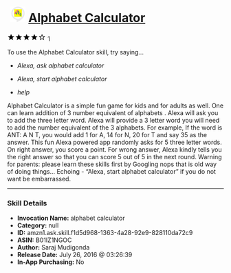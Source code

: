 # &nbsp;<img src="skill_icon" alt="Alphabet Calculator icon" width="36"> [Alphabet Calculator](http://alexa.amazon.com/#skills/amzn1.ask.skill.f1d5d968-1363-4a28-92e9-828110da72c9)
![4 stars](../../images/ic_star_black_18dp_1x.png)![4 stars](../../images/ic_star_black_18dp_1x.png)![4 stars](../../images/ic_star_black_18dp_1x.png)![4 stars](../../images/ic_star_black_18dp_1x.png)![4 stars](../../images/ic_star_border_black_18dp_1x.png) 1

To use the Alphabet Calculator skill, try saying...

* *Alexa, ask alphabet calculator*

* *Alexa, start alphabet calculator*

* *help*

Alphabet Calculator is a simple fun game for kids and for adults as well. One can learn addition of 3 number equivalent of alphabets .
Alexa will ask you to add the three letter word. Alexa will provide a 3 letter word you will need to add the number equivalent of the 3 alphabets. For example, If the word is ANT: A N T, you would add 1 for A, 14 for N, 20 for T and say 35 as the answer. 
This fun Alexa powered app randomly asks for 5 three letter words. On right answer, you score a point. For wrong answer, Alexa kindly tells you the right answer so that you can score 5 out of 5 in the next round. 
Warning for parents: please learn these skills first by Googling nops that is old way of doing things… Echoing - “Alexa, start  alphabet calculator”  if you do not want be embarrassed.

***

### Skill Details

* **Invocation Name:** alphabet calculator
* **Category:** null
* **ID:** amzn1.ask.skill.f1d5d968-1363-4a28-92e9-828110da72c9
* **ASIN:** B01IZ1NGOC
* **Author:** Saraj Mudigonda
* **Release Date:** July 26, 2016 @ 03:26:39
* **In-App Purchasing:** No
